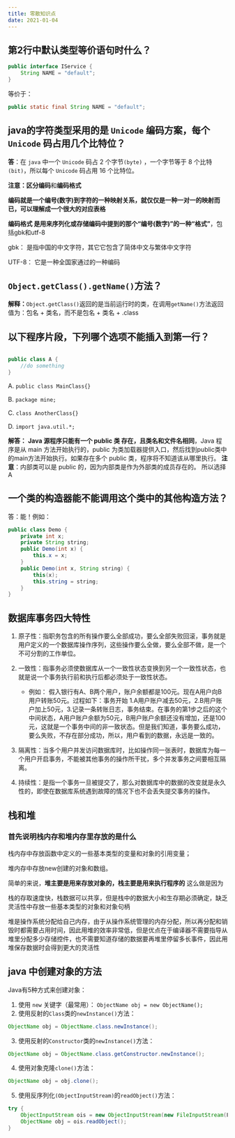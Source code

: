```yaml
---
title: 零散知识点
date: 2021-01-04
---
```


## 第2行中默认类型等价语句时什么？
```java {2}
public interface IService {
    String NAME = "default";
}
```
等价于：
```java
public static final String NAME = "default";
```

## java的字符类型采用的是 ```Unicode``` 编码方案，每个 ```Unicode``` 码占用几个比特位？

**答**：在 ```java``` 中一个 ```Unicode``` 码占 2 个字节```(byte)``` ，一个字节等于 8 个比特```(bit)```，所以每个 ```Unicode``` 码占用 16 个比特位。

**注意：**区分**编码**和**编码格式**

**编码就是一个编号(数字)到字符的一种映射关系，就仅仅是一种一对一的映射而已，可以理解成一个很大的对应表格**

**编码格式 是用来序列化或存储编码中提到的那个“编号(数字)”的一种“格式”**，包括gbk和utf-8

gbk： 是指中国的中文字符，其它它包含了简体中文与繁体中文字符

UTF-8： 它是一种全国家通过的一种编码

## ```Object.getClass().getName()```方法？

**解释：**```Object.getClass()```返回的是当前运行时的类，在调用```getName()```方法返回值为：包名 + 类名，而不是包名 + 类名 + .class

## 以下程序片段，下列哪个选项不能插入到第一行？
```java {1}

public class A {
    //do something
}
```
A. ```public class MainClass{}```

B. ```package mine;```

C. ```class AnotherClass{}```

D. ```import java.util.*;```

**解答：** **Java 源程序只能有一个 public 类 存在，且类名和文件名相同**，Java 程序是从 main 方法开始执行的，public 为类加载器提供入口，然后找到public类中的main方法开始执行。如果存在多个 public 类，程序将不知道该从哪里执行。
**注意**：内部类可以是 public 的，因为内部类是作为外部类的成员存在的。 所以选择 A

## 一个类的构造器能不能调用这个类中的其他构造方法？

答：能！例如：
```java {8}
public class Demo {
    private int x;
    private String string;
    public Demo(int x) {
        this.x = x;
    }
    public Demo(int x, String string) {
        this(x);
        this.string = string;
    }
}
```
## 数据库事务四大特性
1. 原子性：指职务包含的所有操作要么全部成功，要么全部失败回滚，事务就是用户定义的一个数据库操作序列，这些操作要么全做，要么全部不做，是一个不可分割的工作单位。

2. 一致性：指事务必须使数据库从一个一致性状态变换到另一个一致性状态，也就是说一个事务执行前和执行后都必须处于一致性状态。
    + 例如：
    假入银行有A、B两个用户，账户余额都是100元。现在A用户向B用户转账50元。过程如下：事务开始 1.A用户账户减去50元，2.B用户账户加上50元，3.记录一条转账日志，事务结束。在事务的第1步之后的这个中间状态，A用户账户余额为50元，B用户账户余额还没有增加，还是100元，这就是一个事务中间的非一致状态。但是我们知道，事务要么成功，要么失败，不存在部分成功，所以，用户看到的数据，永远是一致的。

3. 隔离性：当多个用户并发访问数据库时，比如操作同一张表时，数据库为每一个用户开启事务，不能被其他事务的操作所干扰，多个并发事务之间要相互隔离。
4. 持续性：是指一个事务一旦被提交了，那么对数据库中的数据的改变就是永久性的，即使在数据库系统遇到故障的情况下也不会丢失提交事务的操作。

## 栈和堆

### 首先说明栈内存和堆内存里存放的是什么
栈内存中存放函数中定义的一些基本类型的变量和对象的引用变量； 

堆内存中存放new创建的对象和数组。 

简单的来说，**堆主要是用来存放对象的，栈主要是用来执行程序的** 
这么做是因为 

栈的存取速度快，栈数据可以共享，但是栈中的数据大小和生存期必须确定，缺乏灵活性中存放一些基本类型的对象和对象句柄 

堆是操作系统分配给自己内存，由于从操作系统管理的内存分配，所以再分配和销毁时都需要占用时间，因此用堆的效率非常低，但是优点在于编译器不需要指导从堆里分配多少存储控件，也不需要知道存储的数据要再堆里停留多长事件，因此用堆保存数据时会得到更大的灵活性

## java 中创建对象的方法
Java有5种方式来创建对象： 
1. 使用 ```new``` 关键字（最常用）： ```ObjectName obj = new ObjectName();``` 
2. 使用反射的```Class```类的```newInstance()```方法： 
```java
ObjectName obj = ObjectName.class.newInstance();
```
3. 使用反射的```Constructor```类的```newInstance()```方法： 
```java
ObjectName obj = ObjectName.class.getConstructor.newInstance();
``` 
4. 使用对象克隆```clone()```方法：
```java
ObjectName obj = obj.clone();
```
5. 使用反序列化```(ObjectInputStream)```的```readObject()```方法：
```java {3}
try {
    ObjectInputStream ois = new ObjectInputStream(new FileInputStream(FILE_NAME)) 
    ObjectName obj = ois.readObject();
}
```
